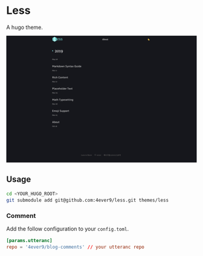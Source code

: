# Less

A hugo theme.

![Screenshot](https://github.com/4ever9/less/raw/master/images/screenshot.png)

## Usage

```bash
cd <YOUR_HUGO_ROOT>
git submodule add git@github.com:4ever9/less.git themes/less
```

### Comment

Add the follow configuration to your `config.toml`.

```toml
[params.utteranc]
repo = '4ever9/blog-comments' // your utteranc repo
```
